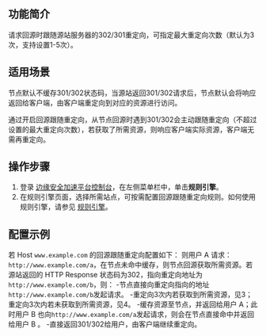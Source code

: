## 功能简介
请求回源时跟随源站服务器的302/301重定向，可指定最大重定向次数（默认为3次，支持设置1-5次）。

## 适用场景
节点默认不缓存301/302状态码，当源站返回301/302请求后，节点默认会将响应返回给客户端，由客户端重定向到对应的资源进行访问。

通过开启回源跟随重定向，从节点回源时遇到301/302会主动跟随重定向（不超过设置的最大重定向次数），若获取了所需资源，则响应客户端实际资源，客户端无需再重定向。

## 操作步骤
1. 登录 [边缘安全加速平台控制台](https://console.cloud.tencent.com/edgeone)，在左侧菜单栏中，单击**规则引擎**。
2. 在规则引擎页面，选择所需站点，可按需配置回源跟随重定向规则。如何使用规则引擎，请参见 [规则引擎](https://cloud.tencent.com/document/product/1552/70901)。

## 配置示例
若 Host `www.example.com` 的回源跟随重定向配置如下：
则用户 A 请求：`http://www.example.com/a`，在节点未命中缓存，则节点回源获取所需资源。若源站返回的 HTTP Response 状态码为302，指向重定向地址为 `http://www.example.com/b`，则：
<dx-steps>
-节点直接向重定向指向的地址`http://www.example.com/b`发起请求。
-重定向3次内若获取到所需资源，见3；重定向3次内若未获取到所需资源，见4。
-缓存资源至节点，并返回给用户 A；此时用户 B 也向`http://www.example.com/a`发起请求，则会在节点直接命中并返回给用户 B 。
-直接返回301/302给用户，由客户端继续重定向。
</dx-steps>
